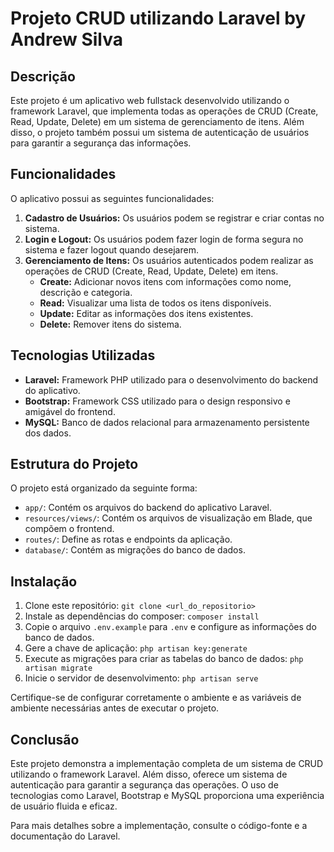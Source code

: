 # Projeto CRUD utilizando Laravel by Andrew Silva

## Descrição

Este projeto é um aplicativo web fullstack desenvolvido utilizando o framework Laravel, que implementa todas as operações de CRUD (Create, Read, Update, Delete) em um sistema de gerenciamento de itens. Além disso, o projeto também possui um sistema de autenticação de usuários para garantir a segurança das informações.

## Funcionalidades

O aplicativo possui as seguintes funcionalidades:

1. **Cadastro de Usuários:** Os usuários podem se registrar e criar contas no sistema.
2. **Login e Logout:** Os usuários podem fazer login de forma segura no sistema e fazer logout quando desejarem.
3. **Gerenciamento de Itens:** Os usuários autenticados podem realizar as operações de CRUD (Create, Read, Update, Delete) em itens.
   - **Create:** Adicionar novos itens com informações como nome, descrição e categoria.
   - **Read:** Visualizar uma lista de todos os itens disponíveis.
   - **Update:** Editar as informações dos itens existentes.
   - **Delete:** Remover itens do sistema.

## Tecnologias Utilizadas

- **Laravel:** Framework PHP utilizado para o desenvolvimento do backend do aplicativo.
- **Bootstrap:** Framework CSS utilizado para o design responsivo e amigável do frontend.
- **MySQL:** Banco de dados relacional para armazenamento persistente dos dados.

## Estrutura do Projeto

O projeto está organizado da seguinte forma:

- `app/`: Contém os arquivos do backend do aplicativo Laravel.
- `resources/views/`: Contém os arquivos de visualização em Blade, que compõem o frontend.
- `routes/`: Define as rotas e endpoints da aplicação.
- `database/`: Contém as migrações do banco de dados.

## Instalação

1. Clone este repositório: `git clone <url_do_repositorio>`
2. Instale as dependências do composer: `composer install`
3. Copie o arquivo `.env.example` para `.env` e configure as informações do banco de dados.
4. Gere a chave de aplicação: `php artisan key:generate`
5. Execute as migrações para criar as tabelas do banco de dados: `php artisan migrate`
6. Inicie o servidor de desenvolvimento: `php artisan serve`

Certifique-se de configurar corretamente o ambiente e as variáveis de ambiente necessárias antes de executar o projeto.

## Conclusão

Este projeto demonstra a implementação completa de um sistema de CRUD utilizando o framework Laravel. Além disso, oferece um sistema de autenticação para garantir a segurança das operações. O uso de tecnologias como Laravel, Bootstrap e MySQL proporciona uma experiência de usuário fluida e eficaz.

Para mais detalhes sobre a implementação, consulte o código-fonte e a documentação do Laravel.
